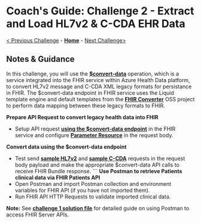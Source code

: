 # Coach's Guide: Challenge 2 - Extract and Load HL7v2 & C-CDA EHR Data

[< Previous Challenge](./Solution01.md) - **[Home](./README.md)** - [Next Challenge>](./Solution03.md)

## Notes & Guidance

In this challenge, you will use the **[\$convert-data](https://docs.microsoft.com/en-us/azure/healthcare-apis/fhir/convert-data#use-the-convert-data-endpoint)** operation, which is a service integrated into the FHIR service within Azure Health Data platform, to convert HL7v2 message and C-CDA XML legacy formats for persistance in FHIR.  The $convert-data endpoint in FHIR service uses the Liquid template engine and default templates from the **[FHIR Converter](https://github.com/microsoft/FHIR-Converter)** OSS project to perform data mapping between these legacy formats to FHIR. 

**Prepare API Request to convert legacy health data into FHIR**
- Setup API request **[using the $convert-data endpoint](https://docs.microsoft.com/en-us/azure/healthcare-apis/fhir/convert-data#using-the-convert-data-endpoint)** in the FHIR service and configure **[Parameter Resource](https://docs.microsoft.com/en-us/azure/healthcare-apis/fhir/convert-data#parameters-resource)** in the request body.

**Convert data using the $convert-data endpoint**
- Test send **[sample HL7v2](https://github.com/microsoft/FHIR-Converter/tree/main/data/SampleData/Hl7v2)** and **[sample C-CDA](https://github.com/microsoft/FHIR-Converter/tree/main/data/SampleData/Ccda)** requests in the request body payload and make the appropriate $convert-data API calls to receive FHIR Bundle response.
            ```
**Use Postman to retrieve Patients clinical data via FHIR Patients API**
- Open Postman and import Postman collection and environment variables for FHIR API (if you have not imported them).
- Run FHIR API HTTP Requests to validate imported clinical data.

**Note:** See **[challenge 1 solution file](./Solution01.md)** for detailed guide on using Postman to access FHIR Server APIs.




